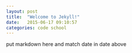 ```yaml
---
layout: post
title:  "Welcome to Jekyll!"
date:   2015-06-17 09:10:57
categories: code school
---
```

put markdown here and match date in date above